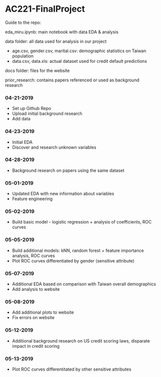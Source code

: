 # AC221-FinalProject

Guide to the repo:

eda_miru.ipynb: main notebook with data EDA & analysis

data folder: all data used for analysis in our project
* age.csv, gender.csv, marital.csv: demographic statistics on Taiwan population
* data.csv, data.xls: actual dataset used for credit default predictions

docs folder: files for the website

prior_research: contains papers referenced or used as background research

### 04-21-2019
* Set up Github Repo
* Upload initial background research
* Add data

### 04-23-2019
* Initial EDA
* Discover and research unknown variables

### 04-28-2019
* Background research on papers using the same dataset

### 05-01-2019
* Updated EDA with new information about variables
* Feature engineering

### 05-02-2019
* Build basic model - logistic regression + analysis of coefficients, ROC curves

### 05-05-2019
* Build additional models: kNN, random forest + feature importance analysis, ROC curves
* Plot ROC curves differentiated by gender (sensitive attribute)

### 05-07-2019
* Additional EDA based on comparison with Taiwan overall demographics
* Add analysis to website

### 05-08-2019
* Add additional plots to website
* Fix errors on website

### 05-12-2019
* Additional background research on US credit scoring laws, disparate impact in credit scoring

### 05-13-2019
* Plot ROC curves differentitated by other sensitive attributes
